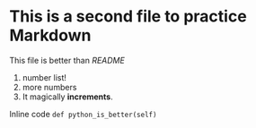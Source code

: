 # This is a second file to practice Markdown

This file is better than _README_

1. number list!
1. more numbers
1. It magically **increments**.

Inline code `def python_is_better(self)`
